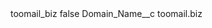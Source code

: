 <?xml version="1.0" encoding="UTF-8"?>
<CustomMetadata xmlns="http://soap.sforce.com/2006/04/metadata" xmlns:xsi="http://www.w3.org/2001/XMLSchema-instance" xmlns:xsd="http://www.w3.org/2001/XMLSchema">
    <label>toomail_biz</label>
    <protected>false</protected>
    <values>
        <field>Domain_Name__c</field>
        <value xsi:type="xsd:string">toomail.biz</value>
    </values>
</CustomMetadata>
